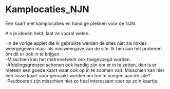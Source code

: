 # Kamplocaties_NJN
Een kaart met kamplocaties en handige plekken voor de NJN.

Als je ideeën hebt, laat ze vooral weten. 

-In de vorige applet die ik gebruikte werden de sites niet als linkjes weergegeven maar als miniweergave van de site. Ik ben aan het proberen om dit er ook in te krijgen.    
-Misschien kan het metronetwerk ook toegevoegd worden.  
-Afdelingsgrenzen schenen ook handig zijn om er in te zetten, dan is er meteen een goede kaart waar ook op in te zoomen valt. Misschien kan hier een losse kaart voor gemaakt worden om toe te voegen aan de site?  
-Peutboeren zijn misschien niet zo heel interessant voor op zo'n kaartje.
